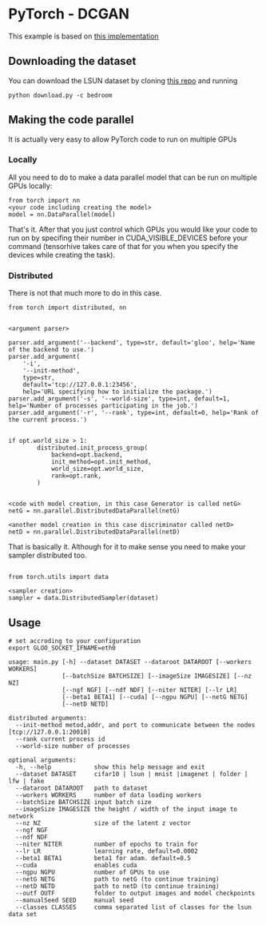 # PyTorch - DCGAN

This example is based on [this implementation](https://github.com/pytorch/examples/tree/master/dcgan)


## Downloading the dataset

You can download the LSUN dataset by cloning [this repo](https://github.com/fyu/lsun) and running
```
python download.py -c bedroom
```

## Making the code parallel

It is actually very easy to allow PyTorch code to run on multiple GPUs

### Locally

All you need to do to make a data parallel model that can be run on multiple GPUs locally:
```
from torch import nn
<your code including creating the model>
model = nn.DataParallel(model)
```
That's it. After that you just control which GPUs you would like your code to run on by specifing their number in CUDA_VISIBLE_DEVICES before your command (tensorhive takes care of that for you when you specify the devices while creating the task).

### Distributed

There is not that much more to do in this case.

```
from torch import distributed, nn


<argument parser>

parser.add_argument('--backend', type=str, default='gloo', help='Name of the backend to use.')
parser.add_argument(
    '-i',
    '--init-method',
    type=str,
    default='tcp://127.0.0.1:23456',
    help='URL specifying how to initialize the package.')
parser.add_argument('-s', '--world-size', type=int, default=1, help='Number of processes participating in the job.')
parser.add_argument('-r', '--rank', type=int, default=0, help='Rank of the current process.')


if opt.world_size > 1:
        distributed.init_process_group(
            backend=opt.backend,
            init_method=opt.init_method,
            world_size=opt.world_size,
            rank=opt.rank,
        )


<code with model creation, in this case Generator is called netG>
netG = nn.parallel.DistributedDataParallel(netG)

<another model creation in this case discriminator called netD>
netD = nn.parallel.DistributedDataParallel(netD)
```

That is basically it.
Although for it to make sense you need to make your sampler distributed too.

```

from torch.utils import data

<sampler creation>
sampler = data.DistributedSampler(dataset)
```


## Usage
```
# set accroding to your configuration
export GLOO_SOCKET_IFNAME=eth0 
```

```
usage: main.py [-h] --dataset DATASET --dataroot DATAROOT [--workers WORKERS]
               [--batchSize BATCHSIZE] [--imageSize IMAGESIZE] [--nz NZ]
               [--ngf NGF] [--ndf NDF] [--niter NITER] [--lr LR]
               [--beta1 BETA1] [--cuda] [--ngpu NGPU] [--netG NETG]
               [--netD NETD]

distributed arguments:
  --init-method metod,addr, and port to communicate between the nodes [tcp://127.0.0.1:20010]
  --rank current process id
  --world-size number of processes 

optional arguments:
  -h, --help            show this help message and exit
  --dataset DATASET     cifar10 | lsun | mnist |imagenet | folder | lfw | fake
  --dataroot DATAROOT   path to dataset
  --workers WORKERS     number of data loading workers
  --batchSize BATCHSIZE input batch size
  --imageSize IMAGESIZE the height / width of the input image to network
  --nz NZ               size of the latent z vector
  --ngf NGF
  --ndf NDF
  --niter NITER         number of epochs to train for
  --lr LR               learning rate, default=0.0002
  --beta1 BETA1         beta1 for adam. default=0.5
  --cuda                enables cuda
  --ngpu NGPU           number of GPUs to use
  --netG NETG           path to netG (to continue training)
  --netD NETD           path to netD (to continue training)
  --outf OUTF           folder to output images and model checkpoints
  --manualSeed SEED     manual seed
  --classes CLASSES     comma separated list of classes for the lsun data set


```
